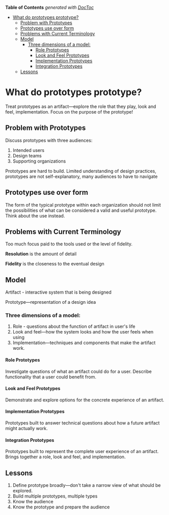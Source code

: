 <!-- START doctoc generated TOC please keep comment here to allow auto update -->
<!-- DON'T EDIT THIS SECTION, INSTEAD RE-RUN doctoc TO UPDATE -->
**Table of Contents** *generated with [DocToc](https://github.com/thlorenz/doctoc)*

- [What do prototypes prototype?](#what-do-prototypes-prototype)
  - [Problem with Prototypes](#problem-with-prototypes)
  - [Prototypes use over form](#prototypes-use-over-form)
  - [Problems with Current Terminology](#problems-with-current-terminology)
  - [Model](#model)
    - [Three dimensions of a model:](#3-dimensions-of-a-model)
      - [Role Prototypes](#role-prototypes)
      - [Look and Feel Prototypes](#look-and-feel-prototypes)
      - [Implementation Prototypes](#implementation-prototypes)
      - [Integration Prototypes](#integration-prototypes)
  - [Lessons](#lessons)

<!-- END doctoc generated TOC please keep comment here to allow auto update -->

# What do prototypes prototype?

Treat prototypes as an artifact—explore the role that they play, look and feel, implementation. Focus on the purpose
of the prototype!

## Problem with Prototypes

Discuss prototypes with three audiences:

1. Intended users
2. Design teams
3. Supporting organizations

Prototypes are hard to build. Limited understanding of design practices, prototypes are not self-explanatory, many
audiences to have to navigate

## Prototypes use over form

The form of the typical prototype within each organization should not limit the possibilities of what can be considered
a valid and useful prototype. Think about the use instead.

## Problems with Current Terminology

Too much focus paid to the tools used or the level of fidelity.

**Resolution** is the amount of detail

**Fidelity** is the closeness to the eventual design

## Model

Artifact - interactive system that is being designed

Prototype—representation of a design idea

### Three dimensions of a model:

1. Role - questions about the function of artifact in user's life
2. Look and feel—how the system looks and how the user feels when using
3. Implementation—techniques and components that make the artifact work.

#### Role Prototypes

Investigate questions of what an artifact could do for a user. Describe functionality that a user could benefit from.

#### Look and Feel Prototypes

Demonstrate and explore options for the concrete experience of an artifact.

#### Implementation Prototypes

Prototypes built to answer technical questions about how a future artifact might actually work.

#### Integration Prototypes

Prototypes built to represent the complete user experience of an artifact. Brings together a role, look and feel, and
implementation.

## Lessons

1. Define prototype broadly—don't take a narrow view of what should be explored.
2. Build multiple prototypes, multiple types
3. Know the audience
4. Know the prototype and prepare the audience
